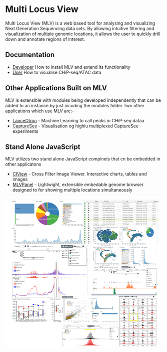 # Multi Locus View

Multi Locus View (MLV) is a web based tool for analysing and visualizing Next Generation Sequencing data sets.
By allowing intuitive filtering and visualization of multiple genomic locations, it allows the user to quickly drill
down and annotate regions of interest.

## Documentation

 * [Developer](https://lanceotron.readthedocs.io/en/latest/mlv_developer/developer.html) How to install MLV and extend its functionality
 * [User](https://lanceotron.readthedocs.io/en/latest/multi_locus_view/multi_locus_view.html) How to visualise CHiP-seq/ATAC data
 
## Other Applications Built on MLV
MLV is extensible with modules being developed independently that can be added to an instance by just incuding the modules folder 
Two other applications which use MLV are:-

* [LanceOtron](https://lanceotron.molbiol.ox.ac.uk/) - Machine Learning to call peaks in CHiP-seq dataa 
* [CaptureSee](https://capturesee.molbiol.ox.ac.uk/) - Visualisation og highlu multiplexed CaptureSee experiments


## Stand Alone JavaScript
MLV utilizes two stand alone JavaScript compinets that cn be embedded in other applicatons

* [CIView](https://github.com/Hughes-Genome-Group/CIView) - Cross Filter Image Viewer.  Interactive charts, tables and images
* [MLVPanel](https://github.com/Hughes-Genome-Group/MLVPanel) - Lightwight, extensible  embedable genome browser designed to for showing multiple locations simultaneously

![Screen Shot](cover.png)
